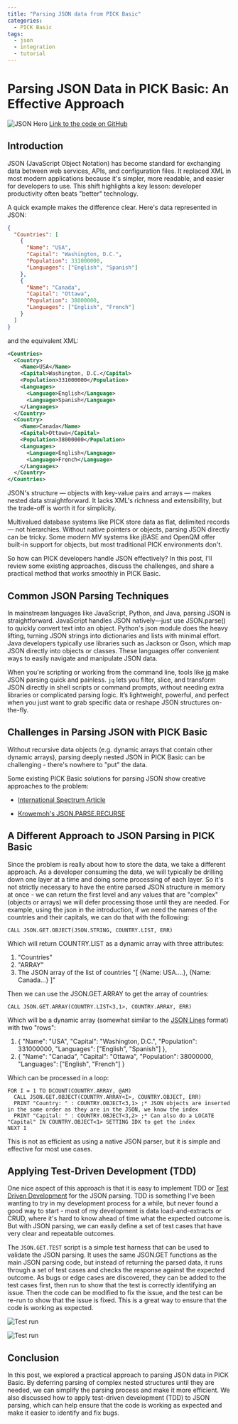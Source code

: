 ```yaml
---
title: "Parsing JSON data from PICK Basic"
categories:
  - PICK Basic
tags:
  - json
  - integration
  - tutorial
---
```


# Parsing JSON Data in PICK Basic: An Effective Approach

![JSON Hero](/assets/images/JSON_Hero.png)
<a href="https://github.com/ianmcgowan/SIMBIAN.BP/tree/main">Link to the code on GitHub</a>

## Introduction

JSON (JavaScript Object Notation) has become standard for exchanging data between web services, APIs, and configuration files. It
replaced XML in most modern applications because it's simpler, more readable, and easier for developers to use. This shift
highlights a key lesson: developer productivity often beats "better" technology.

A quick example makes the difference clear. Here's data represented in JSON:

```json
{
  "Countries": [
    {
      "Name": "USA",
      "Capital": "Washington, D.C.",
      "Population": 331000000,
      "Languages": ["English", "Spanish"]
    },
    {
      "Name": "Canada",
      "Capital": "Ottawa",
      "Population": 38000000,
      "Languages": ["English", "French"]
    }
  ]
}
```

and the equivalent XML:

```XML
<Countries>
  <Country>
    <Name>USA</Name>
    <Capital>Washington, D.C.</Capital>
    <Population>331000000</Population>
    <Languages>
      <Language>English</Language>
      <Language>Spanish</Language>
    </Languages>
  </Country>
  <Country>
    <Name>Canada</Name>
    <Capital>Ottawa</Capital>
    <Population>38000000</Population>
    <Languages>
      <Language>English</Language>
      <Language>French</Language>
    </Languages>
  </Country>
</Countries>
```

JSON's structure — objects with key-value pairs and arrays — makes nested data straightforward. It lacks XML's richness and
extensibility, but the trade-off is worth it for simplicity.

Multivalued database systems like PICK store data as flat, delimited records — not hierarchies. Without native pointers or objects,
parsing JSON directly can be tricky. Some modern MV systems like jBASE and OpenQM offer built-in support for objects, but most
traditional PICK environments don't.

So how can PICK developers handle JSON effectively? In this post, I'll review some existing approaches, discuss the challenges, and
share a practical method that works smoothly in PICK Basic.

## Common JSON Parsing Techniques

In mainstream languages like JavaScript, Python, and Java, parsing JSON is straightforward. JavaScript handles JSON natively—just
use JSON.parse() to quickly convert text into an object. Python's json module does the heavy lifting, turning JSON strings into
dictionaries and lists with minimal effort. Java developers typically use libraries such as Jackson or Gson, which map JSON directly
into objects or classes. These languages offer convenient ways to easily navigate and manipulate JSON data.

When you're scripting or working from the command line, tools like [jq](https://jqlang.org/) make JSON parsing quick and painless.
`jq` lets you filter, slice, and transform JSON directly in shell scripts or command prompts, without needing extra libraries or
complicated parsing logic. It’s lightweight, powerful, and perfect when you just want to grab specific data or reshape JSON
structures on-the-fly.

## Challenges in Parsing JSON with PICK Basic

Without recursive data objects (e.g. dynamic arrays that contain other dynamic arrays), parsing deeply nested JSON in PICK Basic can
be challenging - there's nowhere to "put" the data.

Some existing PICK Basic solutions for parsing JSON show creative approaches to the problem:
 
* [International Spectrum Article](https://www.intl-spectrum.com/Article/r1031/Parsing_JSON_Data_with_jBASE_QM_and_U2)

* [Krowemoh's JSON.PARSE.RECURSE](https://github.com/Krowemoh/TCL-Utilities/blob/main/JSON.PARSE.RECURSE)

## A Different Approach to JSON Parsing in PICK Basic

Since the problem is really about how to store the data, we take a different approach. As a developer consuming the data, we will
typically be drilling down one layer at a time and doing some processing of each layer. So it's not strictly necessary to have the
entire parsed JSON structure in memory at once - we can return the first level and any values that are "complex" (objects or
arrays) we will defer processing those until they are needed.  For example, using the json in the introduction, if we need the names
of the countries and their capitals, we can do that with the following:

```basic
CALL JSON.GET.OBJECT(JSON.STRING, COUNTRY.LIST, ERR)
```

Which will return COUNTRY.LIST as a dynamic array with three attributes:
1. "Countries"
2. "ARRAY"
3. The JSON array of the list of countries "[ {Name: USA....}, {Name: Canada...} ]"

Then we can use the JSON.GET.ARRAY to get the array of countries:

```basic
CALL JSON.GET.ARRAY(COUNTRY.LIST<3,1>, COUNTRY.ARRAY, ERR)
```

Which will be a dynamic array (somewhat similar to the [JSON Lines](https://jsonlines.org/) format) with two "rows":

1. { "Name": "USA", "Capital": "Washington, D.C.", "Population": 331000000, "Languages": ["English", "Spanish"] },
2. { "Name": "Canada", "Capital": "Ottawa", "Population": 38000000, "Languages": ["English", "French"] }

Which can be processed in a loop:

```basic
FOR I = 1 TO DCOUNT(COUNTRY.ARRAY, @AM)
  CALL JSON.GET.OBJECT(COUNTRY.ARRAY<I>, COUNTRY.OBJECT, ERR)
  PRINT "Country: " : COUNTRY.OBJECT<3,1> ;* JSON objects are inserted in the same order as they are in the JSON, we know the index
  PRINT "Capital: " : COUNTRY.OBJECT<3,2> ;* Can also do a LOCATE "Capital" IN COUNTRY.OBJECT<1> SETTING IDX to get the index
NEXT I
```

This is not as efficient as using a native JSON parser, but it is simple and effective for most use cases.

## Applying Test-Driven Development (TDD)

One nice aspect of this approach is that it is easy to implement TDD or [Test Driven
Development](https://en.wikipedia.org/wiki/Test-driven_development) for the JSON parsing. TDD is something I've been wanting to try
in my development process for a while, but never found a good way to start - most of my development is data load-and-extracts or
CRUD, where it's hard to know ahead of time what the expected outcome is. But with JSON parsing, we can easily define a set of test
cases that have very clear and repeatable outcomes.

The `JSON.GET.TEST` script is a simple test harness that can be used to validate the JSON parsing. It uses the same JSON.GET
functions as the main JSON parsing code, but instead of returning the parsed data, it runs through a set of test cases and checks
the response against the expected outcome.  As bugs or edge cases are discovered, they can be added to the test cases first, then
run to show that the test is correctly identifying an issue.  Then the code can be modified to fix the issue, and the test can be
re-run to show that the issue is fixed.  This is a great way to ensure that the code is working as expected.

![Test run](/assets/images/JSON.GET.TEST.jpg)

![Test run](/assets/images/JSON.GET.TEST2.jpg)

## Conclusion

In this post, we explored a practical approach to parsing JSON data in PICK Basic. By deferring parsing of complex nested structures
until they are needed, we can simplify the parsing process and make it more efficient. We also discussed how to apply test-driven
development (TDD) to JSON parsing, which can help ensure that the code is working as expected and make it easier to identify and fix
bugs.

